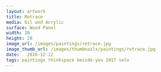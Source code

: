 ```yaml
---
layout: artwork
title: Retrace
media: Oil and Acrylic
surface: Wood Panel
width: 20
height: 20
image_url: /images/paintings/retrace.jpg
image_thumb_url: /images/thumbnails/paintings/retrace.jpg
date:   2016-12-12
tags: paintings thinkspace beside-you 2017 solo
---
```

